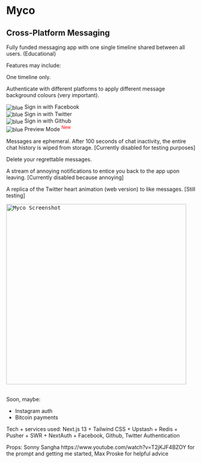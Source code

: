 # Myco

## Cross-Platform Messaging

Fully funded messaging app with one single timeline shared between all users. (Educational)

Features may include:

One timeline only.

Authenticate with different platforms to apply different message background colours (very important).

<img valign='middle' alt='blue' src='https://readme-swatches.vercel.app/4267B2'/> Sign in with Facebook<br/>
<img valign='middle' alt='blue' src='https://readme-swatches.vercel.app/1DA1F2'/> Sign in with Twitter<br/>
<img valign='middle' alt='blue' src='https://readme-swatches.vercel.app/171515'/> Sign in with Github<br/>
<img valign='middle' alt='blue' src='https://readme-swatches.vercel.app/8899A6'/> Preview Mode <sup style="color: red;">New</sup>

Messages are ephemeral. After 100 seconds of chat inactivity, the entire chat history is wiped from storage. [Currently disabled for testing purposes]

Delete your regrettable messages.

A stream of annoying notifications to entice you back to the app upon leaving. [Currently disabled because annoying]

A replica of the Twitter heart animation (web version) to like messages. [Still testing]

<kbd>
<img width="478" alt="Myco Screenshot" src="https://user-images.githubusercontent.com/4672139/202636618-30b7dcdb-4b76-4b2d-a295-28c6133b1595.png">
</kbd>
<br/>
<br/>

<p>Soon, maybe:</p>
<ul>
<li>Instagram auth</li>
<li>Bitcoin payments</li>
</ul>
<p>Tech + services used: Next.js 13 + Tailwind CSS + Upstash + Redis + Pusher + SWR + NextAuth + Facebook, Github, Twitter Authentication</p>
<p>Props: Sonny Sangha https://www.youtube.com/watch?v=T2jKJF4BZOY for the prompt and getting me started, Max Proske for helpful advice</p>

